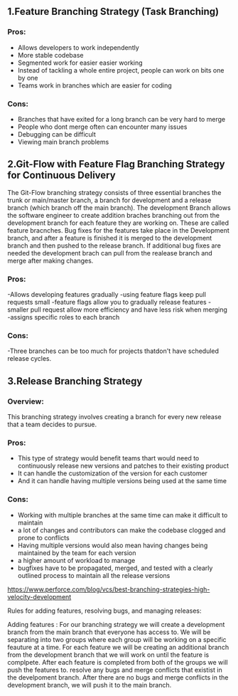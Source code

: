 ## 1.Feature Branching Strategy (Task Branching) 
### Pros:
* Allows developers to work independently
* More stable codebase
* Segmented work for easier easier working
* Instead of tackling a whole entire project, people can work on bits one by one
* Teams work in branches which are easier for coding

### Cons:
* Branches that have exited for a long branch can be very hard to merge
* People who dont merge often can encounter many issues
* Debugging can be difficult
* Viewing main branch problems

## 2.Git-Flow with Feature Flag Branching Strategy for Continuous Delivery
The Git-Flow branching strategy consists of three essential branches the trunk or main/master branch, a branch for development
and a release branch (which branch off the main branch). The development Branch allows the software engineer to create addition braches branching out from the development branch for each feature they are working on. These are called feature bracnches. Bug fixes for the features take place in the Development branch, and after a feature is finished it is merged to the development branch and then pushed to the release branch. If additional bug fixes are needed the development brach can pull from the realease branch and merge after making changes.
### Pros:
-Allows developing features gradually 
-using feature flags keep pull requests small 
-feature flags allow you to gradually release features
-smaller pull request allow more efficiency and have less risk when merging 
-assigns specific roles to each branch 
### Cons:
-Three branches can be too much for projects thatdon't have scheduled release cycles. 

## 3.Release Branching Strategy
### Overview: 
This branching strategy involves creating a branch for every new release that a team decides to pursue.
### Pros:
* This type of strategy would benefit teams thart would need to continuously release new versions and patches to their existing product
* It can handle the customization of the version for each customer
* And it can handle having multiple versions being used at the same time
### Cons:
* Working with multiple branches at the same time can make it difficult to maintain
* a lot of changes and contributors can make the codebase clogged and prone to conflicts
* Having multiple versions would also mean having changes being maintained by the team for each version 
* a higher amount of workload to manage
* bugfixes have to be propagated, merged, and tested with a clearly outlined process to maintain all the release versions

https://www.perforce.com/blog/vcs/best-branching-strategies-high-velocity-development



Rules for adding features, resolving bugs, and managing releases: 

Adding features : 
For our branching strategy we will create a development branch from the main branch that everyone has access to. 
We will be separating into two groups where each group will be working on a specific feauture at a time.
For each feature we will be creating an additional branch from the development branch that we will work on until the feature is complpete.
After each feature is completed from both of the groups we will push the features to.
resolve any bugs and merge conflicts that existist in the develpoment branch. 
After there are no bugs and merge conflicts in the development branch, we will push it to the main branch.








